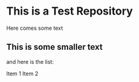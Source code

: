 # This is a Test Repository

Here comes some text

## This is some smaller text

and here is the list:

Item 1
Item 2
